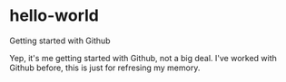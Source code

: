 # hello-world
Getting started with Github

Yep, it's me getting started with Github, not a big deal. I've worked with Github before, this is just for refresing my memory.
